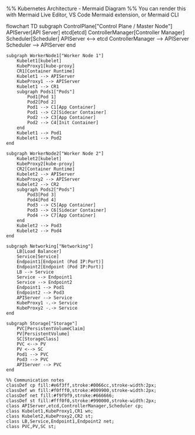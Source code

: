 %% Kubernetes Architecture - Mermaid Diagram
%% You can render this with Mermaid Live Editor, VS Code Mermaid extension, or Mermaid CLI

flowchart TD
    subgraph ControlPlane["Control Plane / Master Node"]
        APIServer[API Server]
        etcd[etcd]
        ControllerManager[Controller Manager]
        Scheduler[Scheduler]
        APIServer <--> etcd
        ControllerManager --> APIServer
        Scheduler --> APIServer
    end

    subgraph WorkerNode1["Worker Node 1"]
        Kubelet1[kubelet]
        KubeProxy1[kube-proxy]
        CR1[Container Runtime]
        Kubelet1 --> APIServer
        KubeProxy1 --> APIServer
        Kubelet1 --> CR1
        subgraph Pods1["Pods"]
            Pod1[Pod 1]
            Pod2[Pod 2]
            Pod1 --> C1[App Container]
            Pod1 --> C2[Sidecar Container]
            Pod2 --> C3[App Container]
            Pod2 --> C4[Init Container]
        end
        Kubelet1 --> Pod1
        Kubelet1 --> Pod2
    end

    subgraph WorkerNode2["Worker Node 2"]
        Kubelet2[kubelet]
        KubeProxy2[kube-proxy]
        CR2[Container Runtime]
        Kubelet2 --> APIServer
        KubeProxy2 --> APIServer
        Kubelet2 --> CR2
        subgraph Pods2["Pods"]
            Pod3[Pod 3]
            Pod4[Pod 4]
            Pod3 --> C5[App Container]
            Pod3 --> C6[Sidecar Container]
            Pod4 --> C7[App Container]
        end
        Kubelet2 --> Pod3
        Kubelet2 --> Pod4
    end

    subgraph Networking["Networking"]
        LB[Load Balancer]
        Service[Service]
        Endpoint1[Endpoint (Pod IP:Port)]
        Endpoint2[Endpoint (Pod IP:Port)]
        LB --> Service
        Service --> Endpoint1
        Service --> Endpoint2
        Endpoint1 --> Pod1
        Endpoint2 --> Pod3
        APIServer --> Service
        KubeProxy1 -.-> Service
        KubeProxy2 -.-> Service
    end

    subgraph Storage["Storage"]
        PVC[PersistentVolumeClaim]
        PV[PersistentVolume]
        SC[StorageClass]
        PVC <--> PV
        PV <--> SC
        Pod1 --> PVC
        Pod3 --> PVC
        APIServer --> PVC
    end

    %% Communication notes
    classDef cp fill:#e6f3ff,stroke:#0066cc,stroke-width:2px;
    classDef wn fill:#f0fff0,stroke:#009900,stroke-width:2px;
    classDef net fill:#f9f9f9,stroke:#666666;
    classDef st fill:#fff0f0,stroke:#990000,stroke-width:2px;
    class APIServer,etcd,ControllerManager,Scheduler cp;
    class Kubelet1,KubeProxy1,CR1 wn;
    class Kubelet2,KubeProxy2,CR2 st;
    class LB,Service,Endpoint1,Endpoint2 net;
    class PVC,PV,SC st;
